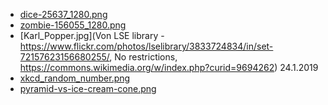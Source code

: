 - [dice-25637_1280.png](https://pixabay.com/?utm_source=link-attribution&amp;utm_medium=referral&amp;utm_campaign=image&amp;utm_content=25637)
- [zombie-156055_1280.png](https://pixabay.com/?utm_source=link-attribution&amp;utm_medium=referral&amp;utm_campaign=image&amp;utm_content=156055)
- [Karl_Popper.jpg](Von LSE library - https://www.flickr.com/photos/lselibrary/3833724834/in/set-72157623156680255/, No restrictions, https://commons.wikimedia.org/w/index.php?curid=9694262) 24.1.2019
- [xkcd_random_number.png](https://xkcd.com/221/)
- [pyramid-vs-ice-cream-cone.png](https://medium.com/@fistsOfReason/testing-is-good-pyramids-are-bad-ice-cream-cones-are-the-worst-ad94b9b2f05f)